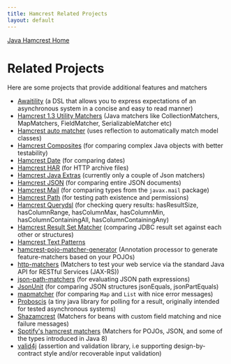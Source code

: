 ```yaml
---
title: Hamcrest Related Projects
layout: default
---
```

[Java Hamcrest Home](index)

# Related Projects

Here are some projects that provide additional features and matchers

* [Awaitility](https://github.com/jayway/awaitility) (a DSL that allows you to express expectations of an asynchronous system in a concise and easy to read manner)
* [Hamcrest 1.3 Utility Matchers](https://github.com/NitorCreations/matchers) (Java matchers like CollectionMatchers, MapMatchers, FieldMatcher, SerializableMatcher etc)
* [Hamcrest auto matcher](https://github.com/itsallcode/hamcrest-auto-matcher) (uses reflection to automatically match model classes)
* [Hamcrest Composites](https://github.com/Cornutum/hamcrest-composites) (for comparing complex Java objects with better testability)
* [Hamcrest Date](https://github.com/modularit/hamcrest-date) (for comparing dates)
* [Hamcrest HAR](https://github.com/roydekleijn/har-assert) (for HTTP archive files)
* [Hamcrest Java Extras](https://github.com/sf105/hamcrest-java-extras) (currently only a couple of Json matchers)
* [Hamcrest JSON](https://github.com/hertzsprung/hamcrest-json) (for comparing entire JSON documents)
* [Hamcrest Mail](https://github.com/devopsix/hamcrest-mail) (for comparing types from the `javax.mail` package)
* [Hamcrest Path](https://github.com/seinesoftware/hamcrest-path) (for testing path existence and permissions) 
* [Hamcrest Querydsl](https://github.com/beloglazov/hamcrest-querydsl) (for checking query results: hasResultSize, hasColumnRange, hasColumnMax, hasColumnMin, hasColumnContainingAll, hasColumnContainingAny)
* [Hamcrest Result Set Matcher](https://github.com/exasol/hamcrest-resultset-matcher) (comparing JDBC result set against each other or structures)
* [Hamcrest Text Patterns](http://code.google.com/p/hamcrest-text-patterns/)
* [hamcrest-pojo-matcher-generator](https://github.com/yandex-qatools/hamcrest-pojo-matcher-generator) (Annotation processor to generate feature-matchers based on your POJOs)
* [http-matchers](https://github.com/valid4j/http-matchers) (Matchers to test your web service via the standard Java API for RESTful Services (JAX-RS))
* [json-path-matchers](https://github.com/jayway/JsonPath/tree/master/json-path-assert) (for evaluating JSON path expressions)
* [JsonUnit](https://github.com/lukas-krecan/JsonUnit) (for comparing JSON structures jsonEquals, jsonPartEquals)
* [mapmatcher](https://github.com/nik9000/mapmatcher) (for comparing `Map` and `List` with nice error messages)
* [Proboscis](https://github.com/sf105/proboscis) (a tiny java library for polling for a result, originally intended for tested asynchronous systems)
* [Shazamcrest](https://github.com/shazam/shazamcrest) (Matchers for beans with custom field matching and nice failure messages)
* [Spotify's hamcrest matchers](https://github.com/spotify/java-hamcrest) (Matchers for POJOs, JSON, and some of the types introduced in Java 8)
* [valid4j](https://github.com/valid4j/valid4j) (assertion and validation library, i.e supporting design-by-contract style and/or recoverable input validation)
